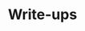---
title: "Write-ups"
description: "Read my write-ups — Discover in-depth analyses of cybersecurity challenges, sharing insights and solutions in the world of ethical hacking."
keywords: ["write-ups"]
hideMeta: true
disableShare: true
searchHidden: true
draft: false
---